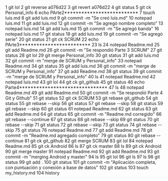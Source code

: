 1  git lol
    2  git reverse a076d22
    3  git revert a076d22
    4  git status
    5  git ck Personal_info
    6  echo PArte2**************************
    7  touch luis.md
    8  git add luis.md
    9  git commit -m "Se creó luis.md"
   10  notepad luis.md
   11  git add luis.md
   12  git commit -m "Se agregó nombre completo"
   13  notepad luis.md
   14  git add luis.md
   15  git commit -m "Se agregó banda"
   16  notepad luis.md
   17  git status
   18  git add luis.md
   19  git commit -m "Se agregó serie"
   20  git status
   21  git ck SCRUM
   22  echo PArte3*************************
   23  ls
   24  notepad Readme.md
   25  git add Readme.md
   26  git commit -m "Se respondió Parte 3 SCRUM"
   27  git status
   28  git lol
   29  git merge Personal_info
   30  git status
   31  git add luis.md
   32  git commit -m "merge de SCRUM y Personal_info"
   33  notepad Readme.md
   34  git status
   35  git add luis.md
   36  git commit -m "merge de SCRUM y Personal_info"
   37  git add Readme.md
   38  git status
   39  git commit -m "merge de SCRUM y Personal_info"
   40  ls
   41  notepad Readme.md
   42  notepad luis.md
   43  git lol
   44  git ck git_github
   45  git status
   46  echo Parte4*******************************
   47  ls
   48  notepad Readme.md
   49  git add Readme.md
   50  git commit -m "Se respondió Parte 4 Git y Github"
   51  git status
   52  git ck SCRUM
   53  git rebase git_github
   54  git status
   55  git rebase --skip
   56  git status
   57  git rebase --skip
   58  git status
   59  git rebase --skip
   60  git status
   61  notepad Readme.md
   62  git status
   63  git add Readme.md
   64  git status
   65  git commit -m "Readme.md corregido"
   66  git rebase --continue
   67  git status
   68  git rebase --skip
   69  git status
   70  git rebase --skip
   71  git status
   72  git rebase --skip
   73  git status
   74  git rebase --skip
   75  git status
   76  notepad Readme.md
   77  git add Readme.md
   78  git commit -m "Readme.md agregado completo"
   79  git status
   80  git rebase --continue
   81  git ck git_github
   82  git merge SCRUM
   83  git lol
   84  notepad Readme.md
   85  git ck Android
   86  ls
   87  git ck master
   88  ls
   89  git ck Android
   90  git merge master
   91  notepad Readme.md
   92  git add Readme.md
   93  git commit -m "merging Android y master"
   94  ls
   95  git lol
   96  git ls
   97  ls
   98  git status
   99  git add .
  100  git status
  101  git commit -m "Aplicación completa, con puntuación y conexión a base de datos"
  102  git status
  103  touch my_history.md
  104  history
